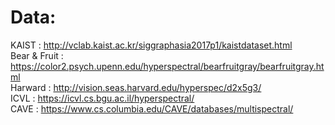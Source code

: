 # Data: <br>
KAIST			: http://vclab.kaist.ac.kr/siggraphasia2017p1/kaistdataset.html <br>
Bear & Fruit	: https://color2.psych.upenn.edu/hyperspectral/bearfruitgray/bearfruitgray.html <br>
Harward			: http://vision.seas.harvard.edu/hyperspec/d2x5g3/ <br>
ICVL			: https://icvl.cs.bgu.ac.il/hyperspectral/ <br>
CAVE            : https://www.cs.columbia.edu/CAVE/databases/multispectral/ <br>